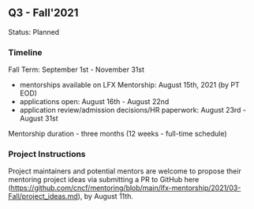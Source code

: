 ## Q3 - Fall'2021

Status: Planned

### Timeline

Fall Term: September 1st - November 31st

- mentorships available on LFX Mentorship: August 15th, 2021 (by PT EOD)
- applications open: August 16th - August 22nd
- application review/admission decisions/HR paperwork: August 23rd - August 31st

Mentorship duration - three months \(12 weeks - full-time schedule\)

### Project Instructions

Project maintainers and potential mentors are welcome to propose their mentoring project ideas via submitting a PR to GitHub here (https://github.com/cncf/mentoring/blob/main/lfx-mentorship/2021/03-Fall/project_ideas.md), by August 11th.
